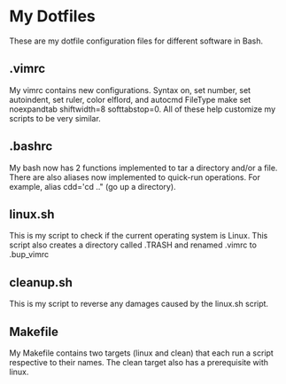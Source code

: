 # My Dotfiles
These are my dotfile configuration files for different software in Bash.
## .vimrc
My vimrc contains new configurations. Syntax on, set number, set autoindent, set ruler, color elflord, and autocmd FileType make set noexpandtab shiftwidth=8 softtabstop=0. All of these help customize my scripts to be very similar.
## .bashrc
My bash now has 2 functions implemented to tar a directory and/or a file. There are also aliases now implemented to quick-run operations. For example, alias cdd='cd .." (go up a directory).
## linux.sh
This is my script to check if the current operating system is Linux. This script also creates a directory called .TRASH and renamed .vimrc to .bup_vimrc
## cleanup.sh
This is my script to reverse any damages caused by the linux.sh script.
## Makefile
My Makefile contains two targets (linux and clean) that each run a script respective to their names. The clean target also has a prerequisite with linux.
